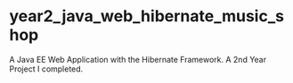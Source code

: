 # year2_java_web_hibernate_music_shop
A Java EE Web Application with the Hibernate Framework. A 2nd Year Project I completed.
